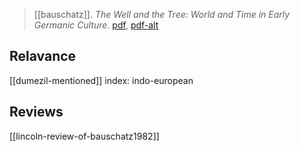 > [[bauschatz]]. *The Well and the Tree: World and Time in Early Germanic Culture*. [pdf](bauschatz1982.pdf), [pdf-alt](bauschatz1982-alt.pdf)

## Relavance
[[dumezil-mentioned]]
index: indo-european

## Reviews
[[lincoln-review-of-bauschatz1982]]